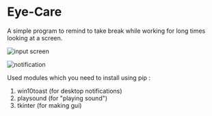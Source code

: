 # Eye-Care
A simple program to remind to take break while working for long times looking at a screen.

![input screen](https://gcdnb.pbrd.co/images/Z0gzcOe6XPlC.png)

![notification](https://gcdnb.pbrd.co/images/qB2FuC4H6oAX.png)

Used modules which you need to install using pip :
   1. win10toast  (for desktop notifications)
   2. playsound   (for "playing sound")
   3. tkinter     (for making gui)
